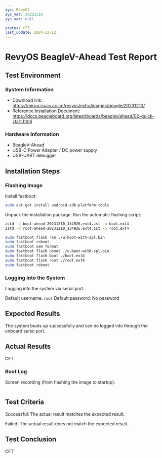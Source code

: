 ```yaml
---
sys: RevyOS
sys_ver: 20231210
sys_var: null

status: CFT
last_update: 2024-12-12
---
```


# RevyOS BeagleV-Ahead Test Report

## Test Environment

### System Information

- Download link: https://mirror.iscas.ac.cn/revyos/extra/images/beagle/20231210/
- Reference Installation Document: https://docs.beagleboard.org/latest/boards/beaglev/ahead/02-quick-start.html

### Hardware Information

- BeagleV-Ahead
- USB-C Power Adapter / DC power supply
- USB-UART debugger

## Installation Steps

### Flashing Image 

Install fastboot:
```bash
sudo apt-get install android-sdk-platform-tools
```

Unpack the installation package. Run the automatic flashing script:

```bash
zstd -d boot-ahead-20231210_134926.ext4.zst -o boot.ext4
zstd -d root-ahead-20231210_134926.ext4.zst -o root.ext4

sudo fastboot flash ram ./u-boot-with-spl.bin
sudo fastboot reboot
sudo fastboot oem format
sudo fastboot flash uboot ./u-boot-with-spl.bin
sudo fastboot flash boot ./boot.ext4
sudo fastboot flash root ./root.ext4
sudo fastboot reboot
```

### Logging into the System

Logging into the system via serial port.

Default username: `root`
Default password: No password

## Expected Results

The system boots up successfully and can be logged into through the onboard serial port.

## Actual Results

CFT

### Boot Log

Screen recording (from flashing the image to startup):

```log

```

## Test Criteria

Successful: The actual result matches the expected result.

Failed: The actual result does not match the expected result.

## Test Conclusion

CFT
